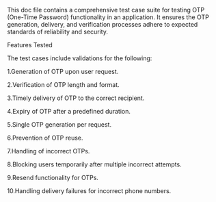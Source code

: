 This doc file contains a comprehensive test case suite for testing OTP (One-Time Password) functionality in an application. It ensures the OTP generation, delivery, and verification processes adhere to expected standards of reliability and security.

Features Tested

The test cases include validations for the following:

1.Generation of OTP upon user request.

2.Verification of OTP length and format.

3.Timely delivery of OTP to the correct recipient.

4.Expiry of OTP after a predefined duration.

5.Single OTP generation per request.

6.Prevention of OTP reuse.

7.Handling of incorrect OTPs.

8.Blocking users temporarily after multiple incorrect attempts.

9.Resend functionality for OTPs.

10.Handling delivery failures for incorrect phone numbers.
